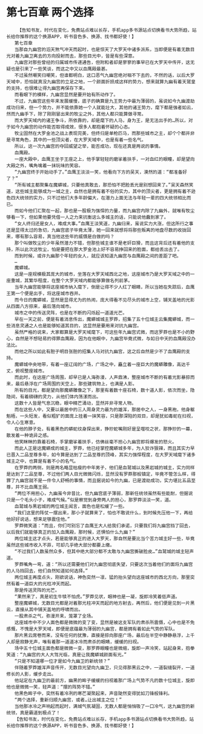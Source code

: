 # 第七百章 两个选择
        【告知书友，时代在变化，免费站点难以长存，手机app多书源站点切换看书大势所趋，站长给你推荐的这个换源APP，听书音色多、换源、找书都好使！】
       第七百章
       当那自九幽宫的滔天煞气冲天而起时，也是惊天了大罗天中诸多派系，当即便是有着无数目光对着九幽卫离去的方向投射而去，那些目光中，皆是有些深意。
       九幽宫对那些曾经的归属城市传递通告，但附和者却是寥寥的事早已在大罗天中传开，这无疑也是引来了一些笑谈，而这之中又以血鹰殿最甚。
       不过虽然嘲笑归嘲笑，但谁都明白，这口恶气九幽宫绝对咽不下去的，不然的话，以后大罗天域中，恐怕就真没九幽宫的立足之地，一个颜面折损成这样的势力，想来就算九幽有着天鹫皇的支持，也很难让得九幽宫再保存下来。
       而看眼下的模样，九幽宫显然是要开始有所动作了。
       不过，九幽宫这些年来发展缓慢，底子的确算是九王势力中最为薄弱的，虽说如今九幽渡劫成功归来，但一个势力，并不能依靠她一个人就能壮大，其他的诸王势力，麾下都是强者如云，然而九幽手下，除了刚刚冒出来的牧尘之外，其他人都只能算做寻常。
       而大罗天域内的诸王争斗，所依靠的，却是麾下的人马，身为王，是无法出手的…所以，对于如今九幽宫的动作能否取得成效，很多人都抱着怀疑的心态。
       牧尘固然在大罗金池之战上表现完美，但终归是单枪匹马，而那些城市之主，却个个都并非是寻常角色，其中的一些顶尖者，在大罗天域中，也是有着一些名气。
       所以，这一次九幽宫的夺回威望之举，能否成功，现在还真是两说的事情。
       血鹰殿。
       一座大殿中，血鹰王坐于王座之上，他手掌轻轻的磨挲着扶手，一对血红的眼瞳，却是望向大殿之外，嘴角噙着一抹玩味的笑容。
       “九幽宫终于开始动手了。”血鹰王淡淡一笑，他看向下方的吴天，漠然的道：“都准备好了？”
       “所有城主都聚集在魔蟒城，只要他真敢去，那恐怕不把脸丢光是别想回来了。”吴天森然笑道，这些城主能够成为一城之主，自然也是拥有着不俗的实力，其中的顶尖者，更是拥有着不逊色四大统领的实力，只不过他们大多年龄偏大，在潜力上面无法与年轻一辈的四大统领相比而已。
       而如今他们汇聚在一起，那也是一股极为强悍的力量，而九幽宫内除了九幽外，就唯有牧尘够看一下，但如果他要凭借一人之力来抗衡这么多城主的话，只能说他蠢到家了。
       “女人终归还是女人，难成大事。”血鹰王淡笑道，九幽归来，虽说实力大涨，但这所行之事还是显得太过的急切，九幽宫底子毕竟太薄，她一回来就想将将那些叛离的地盘尽数的收拢回来，哪有那么容易，真当他这些年的威慑是白做的吗？
       那个叫做牧尘的少年虽然潜力不错，但那些城主谁不是老奸巨猾，而且这背后还有着他的支持，所以此次这牧尘，怕是要把在那大罗金池上好不容易挣回来的脸面，都给丢出去了。
       而到时候，或许九幽那个年轻的女人，就应该知道九幽宫与血鹰殿之间的差距了吧。
       …
       魔蟒城。
       这是一座规模极其庞大的城市，坐落在大罗天域西北之地，这座城市乃是大罗天域之中的一座重城，其繁华程度，在整个大罗天域内都能够算做名列前茅。
       当年九幽宫能够将这座城市纳入麾下，倒是让得不少人红了眼睛，所以当她在失踪后，血鹰王第一个便是出手，将这座城市吞并。
       而今日的魔蟒城，显然是显得尤为的热闹，庞大得看不见尽头的城市上空，铺天盖地的光影从四面八方掠来，最后落向城市。
       城市之中的传送灵阵，也是在不断的闪烁起一道道光芒。
       早在一天之前，便是有着消息传出，魔蟒城城主罗莽，招集了五十位城主云集魔蟒城，而一些消息灵通之人也是能够知道其目的，这显然是要用来对抗九幽宫。
       虽然严格的说来，大家都算是大罗天域麾下，可这些年九幽宫式微，而这罗莽也是不小的野心，自然是不想轻易的得罪血鹰殿，因为在他眼中，九幽宫毕竟式微，与如日中天的血鹰殿没办法比。
       而他之所以如此有胆子明目张胆的招集人马对抗九幽宫，这之后自然是少不了血鹰殿的支持。
       魔蟒城中央地带，有着一座辽阔的广场，广场之中，矗立着一座巨大的魔蟒雕像，高达千丈，俯视整座城市。
       而此时，在这座广场周围，却早已是人海弥漫，人声鼎沸，整座城市不断的有着光影暴掠而来，最后悬浮在广场周围的天空上，那些建筑物上，也满是人影。
       所有的目光，都是望向那魔蟒雕像之下，那里有着数十座石椅，数十道人影，依次而坐，隐隐间，有着磅礴的灵力，从他们体内荡漾而出。
       这数十人皆是气息沉稳，眼中精芒涌动，显然并非寻常人物。
       而在这些人中，又要以最居中的三人周身灵力最为的雄浑，那居中之人，一身黑袍，他身躯魁梧，一头短发，看似粗犷的面庞上挂着一抹笑容，只是那深陷的双目，却是犹如毒蛇在扫视，令人心生寒意。
       在他的脖子处，有着黑色的蟒蛇纹身探出来，狰狞蛇嘴刚好是呈噬咬之状，那狰狞的一幕，散发着一种诡异之感。
       他笑眯眯的靠着石椅，手掌磨挲着扶手，仿佛丝毫不担心九幽宫即将爆发的怒火。
       而此人正是这魔蟒成的城主，罗莽，他已经掌控魔蟒城多年，为人狡诈狠辣，而且其实力早已晋入二品至尊多年，如今算是达到了二品至尊的顶峰，其实力强悍程度，在大罗天域麾下诸多城主之中，也算是有着不小的名气。
       在罗莽的两侧，则是两名略显枯瘦的中年男子，他们是血鹫城以及黑岩城的城主，实力同样是达到了二品至尊，不过他们两人目光微微闪烁，显然没有罗莽那般镇定，毕竟不管怎么样，得罪了九幽宫就不是一件令人舒畅的事情，而且据说如今的九幽，已是渡劫成功，实力堪比五品至尊，并不比血鹰王弱。
       “两位不用担心，九幽虽今非昔比，但九幽宫底子薄弱，那新任统领虽然有些能耐，但据说只是一个毛头小子，难成气候。”似是察觉到身旁两人的担心，那罗莽淡淡一笑，道。
       血鹫城与黑岩城的两位城主闻言，面色也是松缓了一些。
       “我们这里的阵仗一摆出来，那小子就算来了，怕也不敢说什么，到时候先压他一下，再给他好好说话，想来足够震住他。”
       罗莽微笑道：“而且，你们可别忘了血鹰王大人给我们承诺，只要我们将九幽宫挡了回去，以后我们就能够真正的加入血鹰殿，那时候，还惧怕什么九幽？”
       两位城主这才点头，若是能够真正的进入大罗天，那自然是要比当个苦力城主好一些，毕竟虽然这些城市收入不菲，可却几乎绝大部分都要上缴。
       “不过我们人数虽然众多，但其中绝大部分都不太敢与九幽宫撕破脸皮…”血鹫城的城主轻声道。
       罗莽嘴角一弯，道：“所以还需要他们对九幽宫彻底失望，只要这次当着他们的面将九幽宫的人马挡回去，他们自然知道如何选择。”
       两位城主再度点头，刚欲说话，神色突然一凛，猛的抬头望向这座城市的西北方向，那里突然有着一道巨大的光柱冲天而起。
       那是传送灵阵的光芒。
       “果然来了，真是初生牛犊不怕虎。”罗莽见状，眼神也是一凝，旋即冷笑着低声道。
       整座魔蟒城，无数目光都是对着那光柱冲天而起的地方射去，再然后，他们便是见到一片黑云，直接从其中铺天盖地的呼啸而出。
       一股肃杀之气，弥漫开来，笼罩了全场。
       这座城市中不少人面色都是微微的变了变，显然是被这支军队的肃杀所震慑，心中也是不免感慨，不愧是大罗天域，即便是底蕴最为薄弱的九幽宫，都是拥有着如此气势的军队。
       那片黑云席卷而来，没有任何的犹豫，直接是掠向那座广场，最后在半空中静静悬浮，上千人却是寂静无声，唯有着那一道道冰冷而肃杀的眼睛，缓缓的扫视。
       场中五十位城主面色都是微微一变，那罗莽眼瞳也是微缩，旋即一声冷笑，站起身来，抱拳笑道：“九幽宫的大人大驾光临，真是让我魔蟒城颜面有光。”
       “只是不知道哪一位才是如今九幽卫的新统领？”
       伴随着罗莽雄浑声音传开，无数目光望向九幽卫，只见得那黑云之中，一道裂缝裂开，一道修长的人影，缓步走出。
       他站定在九幽卫的最前方，幽黑的眸子缓缓的扫视着那广场上气势不凡的数十位城主，旋即他也是微微一笑，轻声道：“摆的阵势不错。”
       他黑色眸子中，突然有着冷冽的寒芒凝聚起来，声音陡然变得犹如刀锋般锋利。
       “两个选择，重新归顺九幽宫，或者…让出城主之位！”
       当他那冰冷之声响起而起时，满城气氛凝固，无数人都是悄悄吸了一口冷气，这九幽宫的新统领，真是霸道到极点了！
       【告知书友，时代在变化，免费站点难以长存，手机app多书源站点切换看书大势所趋，站长给你推荐的这个换源APP，听书音色多、换源、找书都好使！】